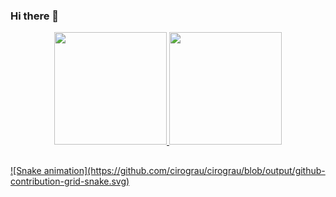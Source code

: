 ### Hi there 👋

<div align="center">
  <a href="https://github.com/cirograu">
  <img height="180em" src="https://github-readme-stats.vercel.app/api?username=cirograu&show_icons=true&theme=highcontrast&include_all_commits=true&count_private=true"/>
  <img height="180em" src="https://github-readme-stats.vercel.app/api/top-langs/?username=cirograu&layout=compact&langs_count=7&theme=highcontrast"/>
</div>
  
 ##
  
 <div>
   ![Snake animation](https://github.com/cirograu/cirograu/blob/output/github-contribution-grid-snake.svg)
 </div>
